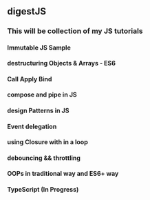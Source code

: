 #

## digestJS

### This will be collection of my JS tutorials

#### Immutable JS Sample

#### destructuring Objects & Arrays - ES6

#### Call Apply Bind

#### compose and pipe in JS

#### design Patterns in JS

#### Event delegation

#### using Closure with in a loop

#### debouncing && throttling

#### OOPs in traditional way and ES6+ way

#### TypeScript (In Progress)
